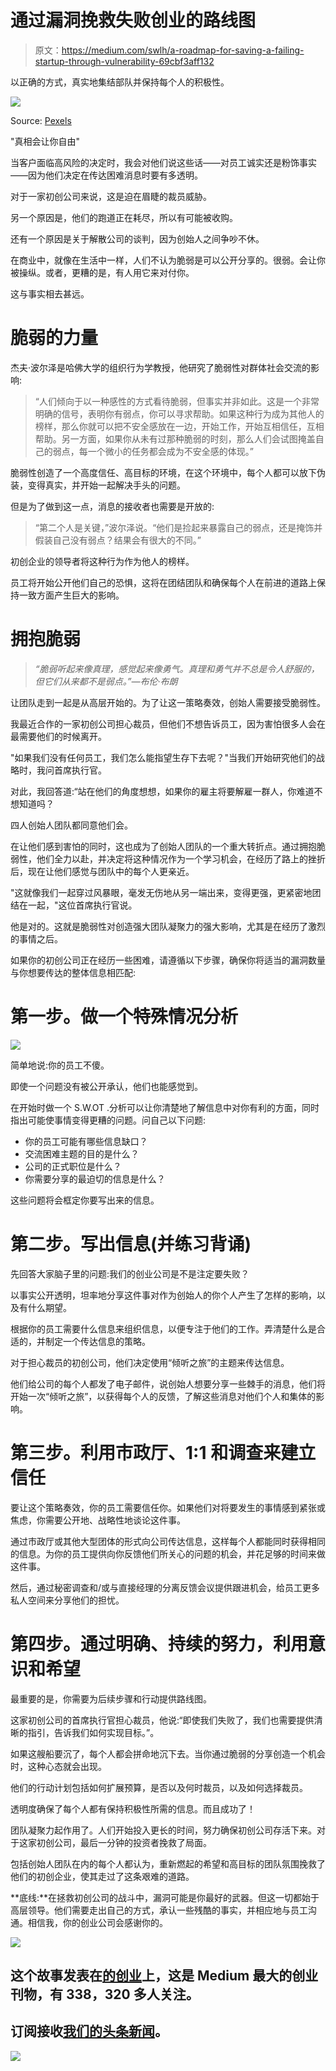 # 通过漏洞挽救失败创业的路线图

> 原文：<https://medium.com/swlh/a-roadmap-for-saving-a-failing-startup-through-vulnerability-69cbf3aff132>

以正确的方式，真实地集结部队并保持每个人的积极性。

![](img/7fcdecaa503d784bada6838bb674005f.png)

Source: [Pexels](https://www.pexels.com/photo/woman-standing-in-front-of-sitting-people-1157859/)

"真相会让你自由"

当客户面临高风险的决定时，我会对他们说这些话——对员工诚实还是粉饰事实——因为他们决定在传达困难消息时要有多透明。

对于一家初创公司来说，这是迫在眉睫的裁员威胁。

另一个原因是，他们的跑道正在耗尽，所以有可能被收购。

还有一个原因是关于解散公司的谈判，因为创始人之间争吵不休。

在商业中，就像在生活中一样，人们不认为脆弱是可以公开分享的。很弱。会让你被操纵。或者，更糟的是，有人用它来对付你。

这与事实相去甚远。

# 脆弱的力量

杰夫·波尔泽是哈佛大学的组织行为学教授，他研究了脆弱性对群体社会交流的影响:

> “人们倾向于以一种感性的方式看待脆弱，但事实并非如此。这是一个非常明确的信号，表明你有弱点，你可以寻求帮助。如果这种行为成为其他人的榜样，那么你就可以把不安全感放在一边，开始工作，开始互相信任，互相帮助。另一方面，如果你从未有过那种脆弱的时刻，那么人们会试图掩盖自己的弱点，每一个微小的任务都会成为不安全感的体现。”

脆弱性创造了一个高度信任、高目标的环境，在这个环境中，每个人都可以放下伪装，变得真实，并开始一起解决手头的问题。

但是为了做到这一点，消息的接收者也需要是开放的:

> “第二个人是关键，”波尔泽说。“他们是捡起来暴露自己的弱点，还是掩饰并假装自己没有弱点？结果会有很大的不同。”

初创企业的领导者将这种行为作为他人的榜样。

员工将开始公开他们自己的恐惧，这将在团结团队和确保每个人在前进的道路上保持一致方面产生巨大的影响。

# 拥抱脆弱

> *“脆弱听起来像真理，感觉起来像勇气。真理和勇气并不总是令人舒服的，但它们从来都不是弱点。”—布伦·布朗*

让团队走到一起是从高层开始的。为了让这一策略奏效，创始人需要接受脆弱性。

我最近合作的一家初创公司担心裁员，但他们不想告诉员工，因为害怕很多人会在最需要他们的时候离开。

"如果我们没有任何员工，我们怎么能指望生存下去呢？"当我们开始研究他们的战略时，我问首席执行官。

对此，我回答道:“站在他们的角度想想，如果你的雇主将要解雇一群人，你难道不想知道吗？

四人创始人团队都同意他们会。

在让他们感到害怕的同时，这也成为了创始人团队的一个重大转折点。通过拥抱脆弱性，他们全力以赴，并决定将这种情况作为一个学习机会，在经历了路上的挫折后，现在让他们感觉与团队中的每个人更亲近。

"这就像我们一起穿过风暴眼，毫发无伤地从另一端出来，变得更强，更紧密地团结在一起，"这位首席执行官说。

他是对的。这就是脆弱性对创造强大团队凝聚力的强大影响，尤其是在经历了激烈的事情之后。

如果你的初创公司正在经历一些困难，请遵循以下步骤，确保你将适当的漏洞数量与你想要传达的整体信息相匹配:

# 第一步。做一个特殊情况分析

![](img/867d8908707099f177f347c43c277962.png)

简单地说:你的员工不傻。

即使一个问题没有被公开承认，他们也能感觉到。

在开始时做一个 S.W.OT .分析可以让你清楚地了解信息中对你有利的方面，同时指出可能使事情变得更糟的问题。问自己以下问题:

*   你的员工可能有哪些信息缺口？
*   交流困难主题的目的是什么？
*   公司的正式职位是什么？
*   你需要分享的最迫切的信息是什么？

这些问题将会框定你要写出来的信息。

# 第二步。写出信息(并练习背诵)

先回答大家脑子里的问题:我们的创业公司是不是注定要失败？

以事实公开透明，坦率地分享这件事对作为创始人的你个人产生了怎样的影响，以及有什么期望。

根据你的员工需要什么信息来组织信息，以便专注于他们的工作。弄清楚什么是合适的，并制定一个传达信息的策略。

对于担心裁员的初创公司，他们决定使用“倾听之旅”的主题来传达信息。

他们给公司的每个人都发了电子邮件，说创始人想要分享一些棘手的消息，他们将开始一次“倾听之旅”，以获得每个人的反馈，了解这些消息对他们个人和集体的影响。

# 第三步。利用市政厅、1:1 和调查来建立信任

要让这个策略奏效，你的员工需要信任你。如果他们对将要发生的事情感到紧张或焦虑，你需要公开地、战略性地谈论这件事。

通过市政厅或其他大型团体的形式向公司传达信息，这样每个人都能同时获得相同的信息。为你的员工提供向你反馈他们所关心的问题的机会，并花足够的时间来做这件事。

然后，通过秘密调查和/或与直接经理的分离反馈会议提供跟进机会，给员工更多私人空间来分享他们的担忧。

# 第四步。通过明确、持续的努力，利用意识和希望

最重要的是，你需要为后续步骤和行动提供路线图。

这家初创公司的首席执行官担心裁员，他说:“即使我们失败了，我们也需要提供清晰的指引，告诉我们如何实现目标。”。

如果这艘船要沉了，每个人都会拼命地沉下去。当你通过脆弱的分享创造一个机会时，这种心态就会出现。

他们的行动计划包括如何扩展预算，是否以及何时裁员，以及如何选择裁员。

透明度确保了每个人都有保持积极性所需的信息。而且成功了！

团队凝聚力起作用了。人们开始投入更长的时间，努力确保初创公司存活下来。对于这家初创公司，最后一分钟的投资者挽救了局面。

包括创始人团队在内的每个人都认为，重新燃起的希望和高目标的团队氛围挽救了他们的初创企业，使其走过了这条艰难的道路。

**底线:**在拯救初创公司的战斗中，漏洞可能是你最好的武器。但这一切都始于高层领导。他们需要走出自己的方式，承认一些残酷的事实，并相应地与员工沟通。相信我，你的创业公司会感谢你的。

[![](img/308a8d84fb9b2fab43d66c117fcc4bb4.png)](https://medium.com/swlh)

## 这个故事发表在[的创业](https://medium.com/swlh)上，这是 Medium 最大的创业刊物，有 338，320 多人关注。

## 订阅接收[我们的头条新闻](http://growthsupply.com/the-startup-newsletter/)。

[![](img/b0164736ea17a63403e660de5dedf91a.png)](https://medium.com/swlh)